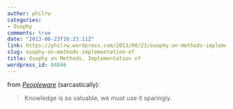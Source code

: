 ```yaml
---
author: philrw
categories:
- Osophy
comments: true
date: "2013-08-23T16:23:11Z"
link: https://philrw.wordpress.com/2013/08/23/osophy-on-methods-implementation-of/
slug: osophy-on-methods-implementation-of
title: Osophy on Methods, Implementation of
wordpress_id: 84846
---
```


from _[Peopleware](http://www.amazon.com/Peopleware-Productive-Projects-Teams-3rd/dp/0321934113/)_ (sarcastically):

> Knowledge is so valuable, we must use it sparingly.